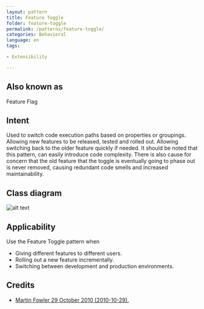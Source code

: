 ```yaml
---
layout: pattern
title: Feature Toggle
folder: feature-toggle
permalink: /patterns/feature-toggle/
categories: Behavioral
language: en
tags:

- Extensibility

---
```


## Also known as

Feature Flag

## Intent

Used to switch code execution paths based on properties or groupings. Allowing new features to be
released, tested
and rolled out. Allowing switching back to the older feature quickly if needed. It should be noted
that this pattern,
can easily introduce code complexity. There is also cause for concern that the old feature that the
toggle is eventually
going to phase out is never removed, causing redundant code smells and increased maintainability.

## Class diagram

![alt text](/etc/feature-toggle.png "Feature Toggle")

## Applicability

Use the Feature Toggle pattern when

* Giving different features to different users.
* Rolling out a new feature incrementally.
* Switching between development and production environments.

## Credits

* [Martin Fowler 29 October 2010 (2010-10-29).](http://martinfowler.com/bliki/FeatureToggle.html)
